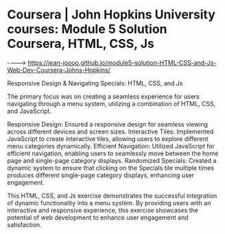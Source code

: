 # Coursera | John Hopkins University courses: Module 5 Solution Coursera, HTML, CSS, Js

----> https://jean-joooo.github.io/module5-solution-HTML-CSS-and-Js-Web-Dev-Coursera-Johns-Hopkins/

Responsive Design & Navigating Specials: HTML, CSS, and Js

The primary focus was on creating a seamless experience for users navigating through a menu system, utilizing a combination of HTML, CSS, and JavaScript.

Responsive Design: Ensured a responsive design for seamless viewing across different devices and screen sizes.
Interactive Tiles: Implemented JavaScript to create interactive tiles, allowing users to explore different menu categories dynamically.
Efficient Navigation: Utilized JavaScript for efficient navigation, enabling users to seamlessly move between the home page and single-page category displays.
Randomized Specials: Created a dynamic system to ensure that clicking on the Specials tile multiple times produces different single-page category displays, enhancing user engagement.

This HTML, CSS, and Js exercise demonstrates the successful integration of dynamic functionality into a menu system. By providing users with an interactive and responsive experience, this exercise showcases the potential of web development to enhance user engagement and satisfaction.
